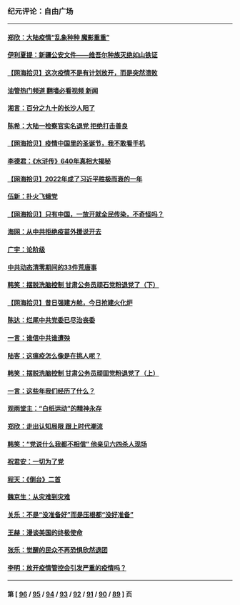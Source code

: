 ### 纪元评论：自由广场
---
#### [郑欣：大陆疫情“乱象种种 魔影重重”](../../pages/nsc993/n13893672.md?12290330) 
#### [伊利夏提：新疆公安文件——维吾尔种族灭绝如山铁证](../../pages/nsc993/n13893753.md?12290330) 
#### [【网海拾贝】这次疫情不是有计划放开，而是突然溃败](../../pages/nsc993/n13893282.md?12290330) 
#### [油管热门频道 翻墙必看视频 新闻](ok?12290330)
#### [湘言：百分之九十的长沙人阳了](../../pages/nsc993/n13893048.md?12290330) 
#### [陈希：大陆一检察官实名退党 拒绝打击善良](../../pages/nsc993/n13893027.md?12290330) 
#### [【网海拾贝】疫情中国里的圣诞节，我不敢看手机](../../pages/nsc993/n13892784.md?12290330) 
#### [李德君：《水浒传》640年真相大揭秘](../../pages/nsc993/n13892685.md?12290330) 
#### [【网海拾贝】2022年成了习近平胜极而衰的一年](../../pages/nsc993/n13892137.md?12290330) 
#### [伍新：扑火飞蛾党](../../pages/nsc993/n13892091.md?12290330) 
#### [【网海拾贝】只有中国，一放开就全民传染，不奇怪吗？](../../pages/nsc993/n13891517.md?12290330) 
#### [海网：从中共拒绝疫苗外援说开去](../../pages/nsc993/n13891298.md?12290330) 
#### [广宇：论阶级](../../pages/nsc993/n13891286.md?12290330) 
#### [中共动态清零期间的33件荒唐事](../../pages/nsc993/n13891284.md?12290330) 
#### [韩笑：摆脱洗脑控制 甘肃公务员顽石党粉退党了（下）](../../pages/nsc993/n13891281.md?12290330) 
#### [【网海拾贝】昔日强建方舱，今日抢建火化炉](../../pages/nsc993/n13891015.md?12290330) 
#### [陈达：烂尾中共党委已尽治丧委](../../pages/nsc993/n13890847.md?12290330) 
#### [一言：谁信中共谁遭殃](../../pages/nsc993/n13890822.md?12290330) 
#### [陆客：这瘟疫怎么像是在挑人呢？](../../pages/nsc993/n13890706.md?12290330) 
#### [韩笑：摆脱洗脑控制 甘肃公务员顽固党粉退党了（上）](../../pages/nsc993/n13890297.md?12290330) 
#### [一言：这些年我们经历了什么？](../../pages/nsc993/n13890281.md?12290330) 
#### [观雨堂主：“白纸运动”的精神永存](../../pages/nsc993/n13889442.md?12290330) 
#### [郑欣：走出认知局限 跟上时代潮流](../../pages/nsc993/n13887826.md?12290330) 
#### [韩笑：“党说什么我都不相信” 他亲见六四杀人现场](../../pages/nsc993/n13887514.md?12290330) 
#### [祝君安：一切为了党](../../pages/nsc993/n13887500.md?12290330) 
#### [程天：《倒台》二首](../../pages/nsc993/n13887498.md?12290330) 
#### [魏京生：从灾难到灾难](../../pages/nsc993/n13887004.md?12290330) 
#### [关乐：不是“没准备好”而是压根都“没好准备”](../../pages/nsc993/n13886699.md?12290330) 
#### [王赫：漫谈美国的终极使命](../../pages/nsc993/n13886043.md?12290330) 
#### [张乐：觉醒的民众不再恐惧欣然退团](../../pages/nsc993/n13886032.md?12290330) 
#### [李明：放开疫情管控会引发严重的疫情吗？](../../pages/nsc993/n13886008.md?12290330) 

---
#### 第 [ [96](./96.md?12290330) / [95](./95.md?12290330) / [94](./94.md?12290330) / [93](./93.md?12290330) / [92](./92.md?12290330) / [91](./91.md?12290330) / [90](./90.md?12290330) / [89](./89.md?12290330) ] 页
